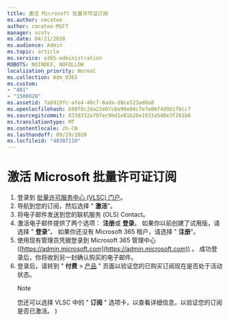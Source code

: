```yaml
---
title: 激活 Microsoft 批量许可证订阅
ms.author: cmcatee
author: cmcatee-MSFT
manager: scotv
ms.date: 04/21/2020
ms.audience: Admin
ms.topic: article
ms.service: o365-administration
ROBOTS: NOINDEX, NOFOLLOW
localization_priority: Normal
ms.collection: Adm_O365
ms.custom:
- "481"
- "1500028"
ms.assetid: 7a6919fc-afe4-40c7-8ada-d8ce523ad8a8
ms.openlocfilehash: b98f8c2da22e07c6e99e04c7e7e06f4d9b1fbcc7
ms.sourcegitcommit: 0338332a70fec9bd1e81b26e1933a5d0e3f261b6
ms.translationtype: MT
ms.contentlocale: zh-CN
ms.lasthandoff: 09/29/2020
ms.locfileid: "48307110"
---
```

# <a name="activating-a-microsoft-volume-license-subscription"></a>激活 Microsoft 批量许可证订阅

1. 登录到 [批量许可服务中心 (VLSC) 门户](https://go.microsoft.com/fwlink/p/?LinkId=329762)。
2. 导航到您的订阅，然后选择 " **激活**"。
3. 将电子邮件发送到您的联机服务 (OLS) Contact。
4. 激活电子邮件提供了两个选项： **注册**或 **登录**。 如果你以前创建了试用版，请选择 " **登录**"。 如果你还没有 Microsoft 365 租户，请选择 " **注册**"。
5. 使用现有管理员凭据登录到 Microsoft 365 管理中心 ([https://admin.microsoft.com](https://admin.microsoft.com)) 。 成功登录后，你将收到另一封确认购买的电子邮件。
6. 登录后，请转到 " **付费** \> [产品](https://go.microsoft.com/fwlink/p/?linkid=842054) " 页面以验证您的已购买订阅现在是否处于活动状态。 
    > [!NOTE]
    > 您还可以选择 VLSC 中的 " **订阅** " 选项卡，以查看详细信息，以验证您的订阅是否已激活。 ) 
